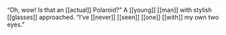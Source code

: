 “Oh, wow! Is that an [[actual]] Polaroid?” A [[young]] [[man]] with stylish [[glasses]] approached. “I’ve [[never]] [[seen]] [[one]] [[with]] my own two eyes.”